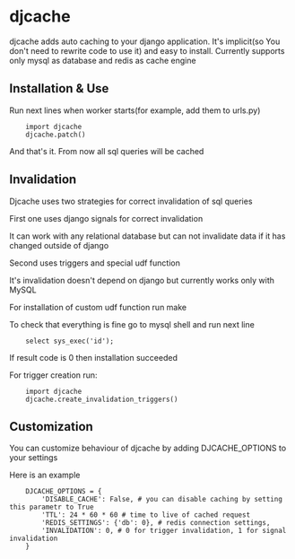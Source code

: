 # djcache

djcache adds auto caching to your django application. It's implicit(so You 
don't need to rewrite code to use it) and easy to install.
Currently supports only mysql as database and redis as cache engine

## Installation & Use

Run next lines when worker starts(for example, add them to urls.py)

        import djcache
        djcache.patch()

And that's it. From now all sql queries will be cached

## Invalidation

Djcache uses two strategies for correct invalidation of sql queries

First one uses django signals for correct invalidation

It can work with any relational database but can not invalidate data if it has changed outside of django

Second uses triggers and special udf function

It's invalidation doesn't depend on django but currently works only with MySQL

For installation of custom udf function run make

To check that everything is fine go to mysql shell and run next line

        select sys_exec('id');

If result code is 0 then installation succeeded

For trigger creation run:

        import djcache
        djcache.create_invalidation_triggers()

## Customization

You can customize behaviour of djcache by adding DJCACHE_OPTIONS to your settings

Here is an example
    
        DJCACHE_OPTIONS = {
            'DISABLE_CACHE': False, # you can disable caching by setting this parametr to True
            'TTL': 24 * 60 * 60 # time to live of cached request
            'REDIS_SETTINGS': {'db': 0}, # redis connection settings,
            'INVALIDATION': 0, # 0 for trigger invalidation, 1 for signal invalidation
        }
